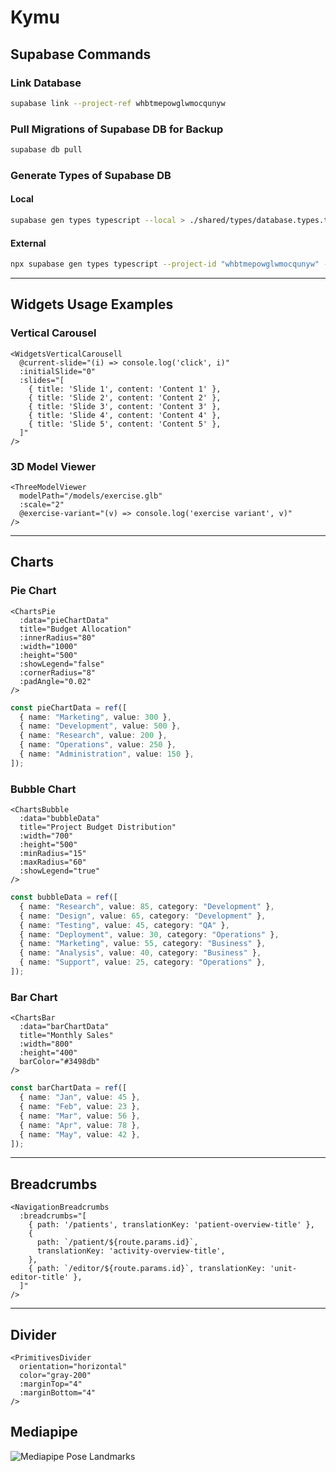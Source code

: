 # Kymu

## Supabase Commands

### Link Database

```sh
supabase link --project-ref whbtmepowglwmocqunyw
```

### Pull Migrations of Supabase DB for Backup

```sh
supabase db pull
```

### Generate Types of Supabase DB

#### Local

```sh
supabase gen types typescript --local > ./shared/types/database.types.ts
```

#### External

```sh
npx supabase gen types typescript --project-id "whbtmepowglwmocqunyw" --schema cccpublic > ./shared/types/database.types.ts
```

---

## Widgets Usage Examples

### Vertical Carousel

```vue
<WidgetsVerticalCarousell
  @current-slide="(i) => console.log('click', i)"
  :initialSlide="0"
  :slides="[
    { title: 'Slide 1', content: 'Content 1' },
    { title: 'Slide 2', content: 'Content 2' },
    { title: 'Slide 3', content: 'Content 3' },
    { title: 'Slide 4', content: 'Content 4' },
    { title: 'Slide 5', content: 'Content 5' },
  ]"
/>
```

### 3D Model Viewer

```vue
<ThreeModelViewer
  modelPath="/models/exercise.glb"
  :scale="2"
  @exercise-variant="(v) => console.log('exercise variant', v)"
/>
```

---

## Charts

### Pie Chart

```vue
<ChartsPie
  :data="pieChartData"
  title="Budget Allocation"
  :innerRadius="80"
  :width="1000"
  :height="500"
  :showLegend="false"
  :cornerRadius="8"
  :padAngle="0.02"
/>
```

```ts
const pieChartData = ref([
  { name: "Marketing", value: 300 },
  { name: "Development", value: 500 },
  { name: "Research", value: 200 },
  { name: "Operations", value: 250 },
  { name: "Administration", value: 150 },
]);
```

### Bubble Chart

```vue
<ChartsBubble
  :data="bubbleData"
  title="Project Budget Distribution"
  :width="700"
  :height="500"
  :minRadius="15"
  :maxRadius="60"
  :showLegend="true"
/>
```

```ts
const bubbleData = ref([
  { name: "Research", value: 85, category: "Development" },
  { name: "Design", value: 65, category: "Development" },
  { name: "Testing", value: 45, category: "QA" },
  { name: "Deployment", value: 30, category: "Operations" },
  { name: "Marketing", value: 55, category: "Business" },
  { name: "Analysis", value: 40, category: "Business" },
  { name: "Support", value: 25, category: "Operations" },
]);
```

### Bar Chart

```vue
<ChartsBar
  :data="barChartData"
  title="Monthly Sales"
  :width="800"
  :height="400"
  barColor="#3498db"
/>
```

```ts
const barChartData = ref([
  { name: "Jan", value: 45 },
  { name: "Feb", value: 23 },
  { name: "Mar", value: 56 },
  { name: "Apr", value: 78 },
  { name: "May", value: 42 },
]);
```

---

## Breadcrumbs

```vue
<NavigationBreadcrumbs
  :breadcrumbs="[
    { path: '/patients', translationKey: 'patient-overview-title' },
    {
      path: `/patient/${route.params.id}`,
      translationKey: 'activity-overview-title',
    },
    { path: `/editor/${route.params.id}`, translationKey: 'unit-editor-title' },
  ]"
/>
```

---

## Divider

```vue
<PrimitivesDivider
  orientation="horizontal"
  color="gray-200"
  :marginTop="4"
  :marginBottom="4"
/>
```

## Mediapipe

![Mediapipe Pose Landmarks](https://camo.githubusercontent.com/d3afebfc801ee1a094c28604c7a0eb25f8b9c9925f75b0fff4c8c8b4871c0d28/68747470733a2f2f6d65646961706970652e6465762f696d616765732f6d6f62696c652f706f73655f747261636b696e675f66756c6c5f626f64795f6c616e646d61726b732e706e67)

